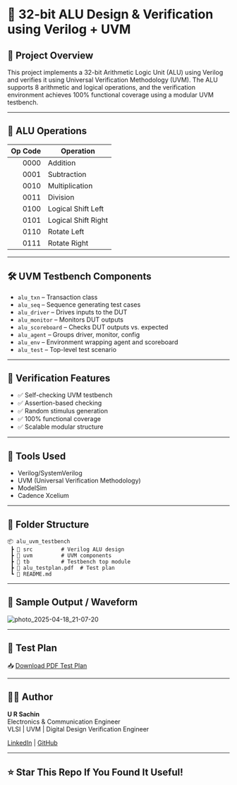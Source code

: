 
# 🔢 32-bit ALU Design & Verification using Verilog + UVM

## 📌 Project Overview
This project implements a 32-bit Arithmetic Logic Unit (ALU) using Verilog and verifies it using Universal Verification Methodology (UVM). The ALU supports 8 arithmetic and logical operations, and the verification environment achieves 100% functional coverage using a modular UVM testbench.

---

## 🧠 ALU Operations
| Op Code | Operation           |
|--------:|----------------------|
| 0000    | Addition             |
| 0001    | Subtraction          |
| 0010    | Multiplication       |
| 0011    | Division             |
| 0100    | Logical Shift Left   |
| 0101    | Logical Shift Right  |
| 0110    | Rotate Left          |
| 0111    | Rotate Right         |

---

## 🛠️ UVM Testbench Components
- `alu_txn` – Transaction class
- `alu_seq` – Sequence generating test cases
- `alu_driver` – Drives inputs to the DUT
- `alu_monitor` – Monitors DUT outputs
- `alu_scoreboard` – Checks DUT outputs vs. expected
- `alu_agent` – Groups driver, monitor, config
- `alu_env` – Environment wrapping agent and scoreboard
- `alu_test` – Top-level test scenario

---

## 🧪 Verification Features
- ✅ Self-checking UVM testbench
- ✅ Assertion-based checking
- ✅ Random stimulus generation
- ✅ 100% functional coverage
- ✅ Scalable modular structure

---

## 🧰 Tools Used
- Verilog/SystemVerilog
- UVM (Universal Verification Methodology)
- ModelSim
- Cadence Xcelium

---

## 📁 Folder Structure
```
📦 alu_uvm_testbench
 ┣ 📂 src         # Verilog ALU design
 ┣ 📂 uvm         # UVM components
 ┣ 📂 tb          # Testbench top module
 ┣ 📜 alu_testplan.pdf  # Test plan
 ┗ 📜 README.md
```

---

## 📸 Sample Output / Waveform
![photo_2025-04-18_21-07-20](https://github.com/user-attachments/assets/5281268f-836d-4d34-9dcd-2cb34dd2b4ff)


---

## 📄 Test Plan
📥 [Download PDF Test Plan](./alu_testplan.pdf)

---

## 👨‍💻 Author
**U R Sachin**  
Electronics & Communication Engineer  
VLSI | UVM | Digital Design Verification Engineer  

[LinkedIn](https://linkedin.com/u-r-sachin) | [GitHub](https://github.com/SACHINUR17) 

---

## ⭐ Star This Repo If You Found It Useful!
